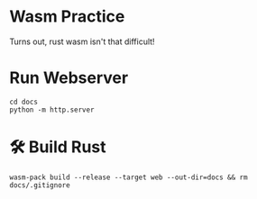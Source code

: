 # Wasm Practice

Turns out, rust wasm isn't that difficult!

# Run Webserver

```
cd docs
python -m http.server
```


# 🛠️ Build Rust

```
wasm-pack build --release --target web --out-dir=docs && rm docs/.gitignore
```
